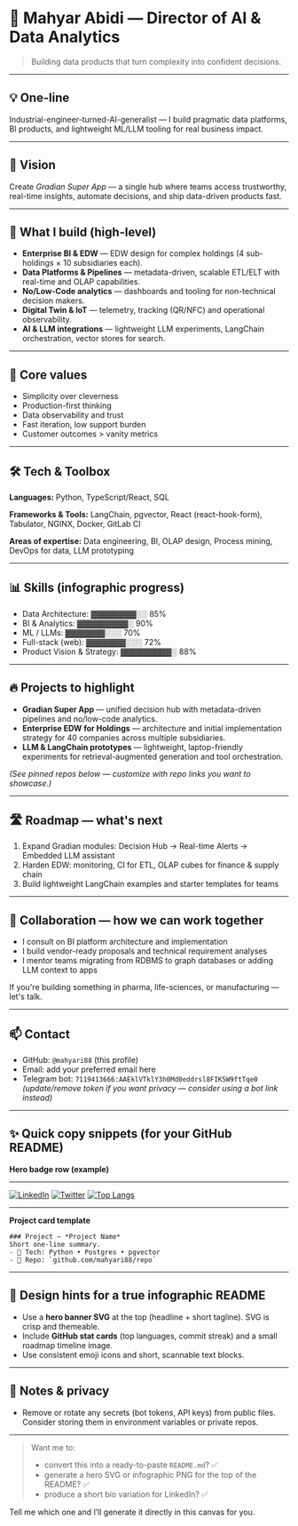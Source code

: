 # 🎯 Mahyar Abidi — Director of AI & Data Analytics

> Building data products that turn complexity into confident decisions.

---

## 💡 One-line

Industrial-engineer-turned-AI-generalist — I build pragmatic data platforms, BI products, and lightweight ML/LLM tooling for real business impact.

---

## 🚀 Vision

Create *Gradian Super App* — a single hub where teams access trustworthy, real-time insights, automate decisions, and ship data-driven products fast.

---

## 🔭 What I build (high-level)

* **Enterprise BI & EDW** — EDW design for complex holdings (4 sub-holdings × 10 subsidiaries each).
* **Data Platforms & Pipelines** — metadata-driven, scalable ETL/ELT with real-time and OLAP capabilities.
* **No/Low-Code analytics** — dashboards and tooling for non-technical decision makers.
* **Digital Twin & IoT** — telemetry, tracking (QR/NFC) and operational observability.
* **AI & LLM integrations** — lightweight LLM experiments, LangChain orchestration, vector stores for search.

---

## 🧭 Core values

* Simplicity over cleverness
* Production-first thinking
* Data observability and trust
* Fast iteration, low support burden
* Customer outcomes > vanity metrics

---

## 🛠️ Tech & Toolbox

**Languages:** Python, TypeScript/React, SQL

**Frameworks & Tools:** LangChain, pgvector, React (react-hook-form), Tabulator, NGINX, Docker, GitLab CI

**Areas of expertise:** Data engineering, BI, OLAP design, Process mining, DevOps for data, LLM prototyping

---

## 📊 Skills (infographic progress)

* Data Architecture: ▓▓▓▓▓▓▓▓░░ 85%
* BI & Analytics: ▓▓▓▓▓▓▓▓▓░ 90%
* ML / LLMs: ▓▓▓▓▓▓▓░░░ 70%
* Full-stack (web): ▓▓▓▓▓▓▓░░░ 72%
* Product Vision & Strategy: ▓▓▓▓▓▓▓▓▓░ 88%

---

## 🔥 Projects to highlight

* **Gradian Super App** — unified decision hub with metadata-driven pipelines and no/low-code analytics.
* **Enterprise EDW for Holdings** — architecture and initial implementation strategy for 40 companies across multiple subsidiaries.
* **LLM & LangChain prototypes** — lightweight, laptop-friendly experiments for retrieval-augmented generation and tool orchestration.

*(See pinned repos below — customize with repo links you want to showcase.)*

---

## 🛣️ Roadmap — what's next

1. Expand Gradian modules: Decision Hub → Real-time Alerts → Embedded LLM assistant
2. Harden EDW: monitoring, CI for ETL, OLAP cubes for finance & supply chain
3. Build lightweight LangChain examples and starter templates for teams

---

## 🤝 Collaboration — how we can work together

* I consult on BI platform architecture and implementation
* I build vendor-ready proposals and technical requirement analyses
* I mentor teams migrating from RDBMS to graph databases or adding LLM context to apps

If you're building something in pharma, life-sciences, or manufacturing — let's talk.

---

## 📫 Contact

* GitHub: `@mahyari88` (this profile)
* Email: add your preferred email here
* Telegram bot: `7119413666:AAEklVTklY3h0Md0eddrsl8FIK5W9ftTqe0` *(update/remove token if you want privacy — consider using a bot link instead)*

---

## ✨ Quick copy snippets (for your GitHub README)

**Hero badge row (example)**

---

[![LinkedIn](https://img.shields.io/badge/LinkedIn-Mahyar-blue?logo=linkedin)](https://www.linkedin.com/in/your-profile)
[![Twitter](https://img.shields.io/badge/Twitter-@mahyari88-1DA1F2?logo=twitter)](https://twitter.com/yourhandle)
[![Top Langs](https://github-readme-stats.vercel.app/api/top-langs/?username=mahyari88\&layout=compact)](https://github.com/mahyari88)

---

**Project card template**

```
### Project — *Project Name*
Short one-line summary.
- 🔧 Tech: Python • Postgres • pgvector
- 📎 Repo: `github.com/mahyari88/repo`
```

---

## 🎨 Design hints for a true infographic README

* Use a **hero banner SVG** at the top (headline + short tagline). SVG is crisp and themeable.
* Include **GitHub stat cards** (top languages, commit streak) and a small roadmap timeline image.
* Use consistent emoji icons and short, scannable text blocks.

---

## 🧾 Notes & privacy

* Remove or rotate any secrets (bot tokens, API keys) from public files. Consider storing them in environment variables or private repos.

---

> Want me to:
>
> * convert this into a ready-to-paste `README.md`? ✅
> * generate a hero SVG or infographic PNG for the top of the README? ✅
> * produce a short bio variation for LinkedIn? ✅

Tell me which one and I’ll generate it directly in this canvas for you.
